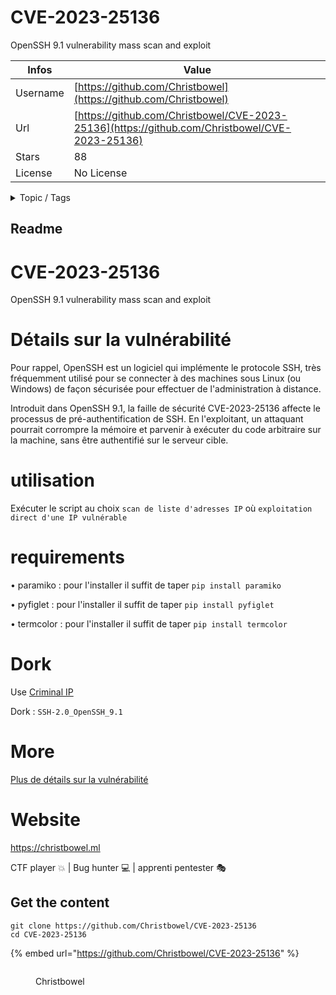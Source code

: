 # CVE-2023-25136

OpenSSH 9.1 vulnerability mass scan and exploit

| Infos    | Value                                                              |
| -------- | -------------------------------------------------------------------|
| Username | [https://github.com/Christbowel](https://github.com/Christbowel) |
| Url      | [https://github.com/Christbowel/CVE-2023-25136](https://github.com/Christbowel/CVE-2023-25136)                                               |
| Stars    | 88                                                          |
| License  | No License                                                        |

<details>

<summary>Topic / Tags</summary>



</details>

## Readme

# CVE-2023-25136
OpenSSH 9.1 vulnerability mass scan and exploit

# Détails sur la vulnérabilité

Pour rappel, OpenSSH est un logiciel qui implémente le protocole SSH, très fréquemment utilisé pour se connecter à des machines sous Linux (ou Windows) de façon sécurisée pour effectuer de l'administration à distance.

Introduit dans OpenSSH 9.1, la faille de sécurité CVE-2023-25136 affecte le processus de pré-authentification de SSH. En l'exploitant, un attaquant pourrait corrompre la mémoire et parvenir à exécuter du code arbitraire sur la machine, sans être authentifié sur le serveur cible.

# utilisation

Exécuter le script au choix ``scan de liste d'adresses IP`` où ``exploitation direct d'une IP vulnérable``

# requirements

• paramiko : pour l'installer il suffit de taper
``pip install paramiko``

• pyfiglet : pour l'installer il suffit de taper
``pip install pyfiglet``

• termcolor : pour l'installer il suffit de taper
``pip install termcolor``

# Dork

Use <a href="https://www.criminalip.io/asset/search?query=">Criminal IP</a>

Dork : ``SSH-2.0_OpenSSH_9.1``

# More 

<a href="https://jfrog.com/blog/openssh-pre-auth-double-free-cve-2023-25136-writeup-and-proof-of-concept/">Plus de détails sur la vulnérabilité </a>
# Website

https://christbowel.ml

CTF player 💥 | Bug hunter 💻 | apprenti pentester 🎭



## Get the content

```
git clone https://github.com/Christbowel/CVE-2023-25136
cd CVE-2023-25136
```

{% embed url="https://github.com/Christbowel/CVE-2023-25136" %}

<figure><img src="https://avatars.githubusercontent.com/u/96427513?v=4" alt=""><figcaption><p>Christbowel</p></figcaption></figure>
